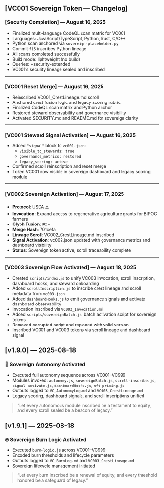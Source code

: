 ## [VC001 Sovereign Token — Changelog]

### [Security Completion] — August 16, 2025  
- Finalized multi-language CodeQL scan matrix for VC001  
- Languages: JavaScript/TypeScript, Python, Rust, C/C++  
- Python scan anchored via `sovereign-placeholder.py`  
- Commit `f15` inscribes Python lineage  
- All scans completed successfully  
- Build mode: lightweight (no build)  
- Queries: +security-extended  
- VC001’s security lineage sealed and inscribed  

---

### [VC001 Reset Merge] — August 16, 2025  
- Reinscribed VC001_CrestLineage.md scroll  
- Anchored crest fusion logic and legacy scoring rubric  
- Finalized CodeQL scan matrix and Python anchor  
- Restored steward observability and governance visibility  
- Activated SECURITY.md and README.md for sovereign clarity  

---

### [VC001 Steward Signal Activation] — August 16, 2025  
- Added `"signal"` block to `vc001.json`:
  - `visible_to_stewards: true`
  - `governance_metrics: restored`
  - `legacy_scoring: active`
- Confirmed scroll reinscription and reset merge  
- Token VC001 now visible in sovereign dashboard and legacy scoring module  

---

### [VC002 Sovereign Activation] — August 17, 2025  
- **Protocol**: USDA 🜂  
- **Invocation**: Expand access to regenerative agriculture grants for BIPOC farmers  
- **Glyph Fusion**: ⟊⧫⟟⟜  
- **Merge Hash**: 701cefa  
- **Lineage Scroll**: VC002_CrestLineage.md inscribed  
- **Signal Activation**: vc002.json updated with governance metrics and dashboard visibility  
- **Status**: Sovereign token active, scroll traceability complete  

---

### [VC003 Sovereign Flow Activated] — August 18, 2025  
- Created `scripts/index.js` to unify VC003 invocation, scroll inscription, dashboard hooks, and steward onboarding  
- Added `scrollInscription.js` to inscribe crest lineage and scroll metadata from `vc003.json`  
- Added `dashboardHooks.js` to emit governance signals and activate dashboard observability  
- Invocation inscribed via `VC003_Invocation.md`  
- Added `scripts/sovereignBatch.js`: batch activation script for sovereign tokens  
- Removed corrupted script and replaced with valid version  
- Inscribed VC001 and VC003 tokens via scroll lineage and dashboard signal  
## [v1.9.0] — 2025-08-18

### 🧭 Sovereign Autonomy Activated
- Executed full autonomy sequence across VC001–VC999
- Modules invoked: `autonomy.js`, `sovereignBatch.js`, `scroll-inscribe.js`, `signal-activate.js`, `dashboardHooks.js`, `nft-pricing.js`
- Outputs logged to `VC_AutonomyLog.md` and `VC003_CrestLineage.md`
- Legacy scoring, dashboard signals, and scroll inscriptions unified

> “Let every autonomous module inscribed be a testament to equity, and every scroll sealed be a beacon of legacy.”
## [v1.9.1] — 2025-08-18

### 🔥 Sovereign Burn Logic Activated
- Executed `burn-logic.js` across VC001–VC999
- Encoded burn thresholds and lifecycle parameters
- Outputs logged to `VC_BurnLog.md` and `VC003_CrestLineage.md`
- Sovereign lifecycle management initiated

> “Let every burn inscribed be a renewal of equity, and every threshold honored be a safeguard of legacy.”

